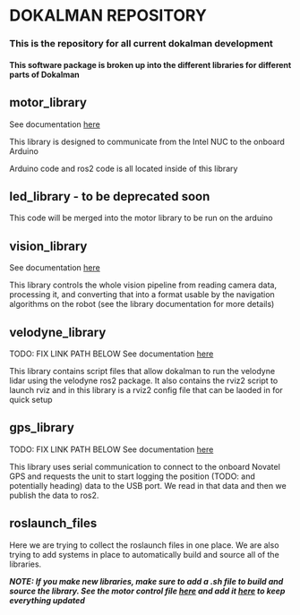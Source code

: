 # __DOKALMAN REPOSITORY__

### This is the repository for all current dokalman development

#### This software package is broken up into the different libraries for different parts of Dokalman

## __motor_library__

See documentation [here](/motor_library/README.md)

This library is designed to communicate from the Intel NUC to the onboard Arduino

Arduino code and ros2 code is all located inside of this library

## __led_library - to be deprecated soon__

This code will be merged into the motor library to be run on the arduino

## __vision_library__

See documentation [here](/vision_library/README.md)

This library controls the whole vision pipeline from reading camera data, processing it, and converting that into a format usable by the navigation algorithms on the robot (see the library documentation for more details)

## __velodyne_library__

TODO: FIX LINK PATH BELOW
See documentation [here](/)

This library contains script files that allow dokalman to run the velodyne lidar using the velodyne ros2 package. It also contains the rviz2 script to launch rviz and in this library is a rviz2 config file that can be laoded in for quick setup

## __gps_library__

TODO: FIX LINK PATH BELOW
See documentation [here](/)

This library uses serial communication to connect to the onboard Novatel GPS and requests the unit to start logging the position (TODO: and potentially heading) data to the USB port. We read in that data and then we publish the data to ros2.  

## __roslaunch_files__

Here we are trying to collect the roslaunch files in one place. We are also trying to add systems in place to automatically build and source all of the libraries.

***NOTE: If you make new libraries, make sure to add a .sh file to build and source the library. See the motor control file [here](/motor_library/build_and_source.sh) and add it [here](/roslaunch_files/build_all.sh) to keep everything updated***


